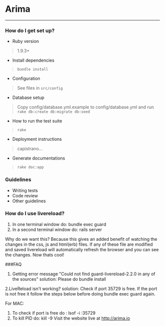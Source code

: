 # Arima #
---------

### How do I get set up? ###

* Ruby version
> 1.9.3+

* Install dependencies
> `bundle install`

* Configuration
> See files in `src/config`

* Database setup
> Copy config/database.yml.example to config/database.yml and run
 `rake db:create db:migrate db:seed`

* How to run the test suite
> `rake`

* Deployment instructions
> capistrano...

* Generate documentations
> `rake doc:app`

### Guidelines ###

* Writing tests
* Code review
* Other guidelines

### How do I use livereload?

1. In one terminal window do: bundle exec guard
2. In a second terminal window do: rails server

Why do we want this?
Because this gives an added benefit of watching the changes in the css, js and html(erb) files. If any of these file are modified and saved livereload will automatically refresh the browser and you can see the changes. Now thats cool!

###FAQ
1. Getting error message "Could not find guard-livereload-2.2.0 in any of the sources"
solution: Please do bundle install

2.LiveReload isn't working?
solution: Check if port 35729 is free. If the port is not free it follow the steps below before doing bundle exec guard again.

For MAC:
1. To check if port is free do : lsof -i :35729
2. To kill PID do: kill -9 <PID>
Visit the website live at http://arima.io
